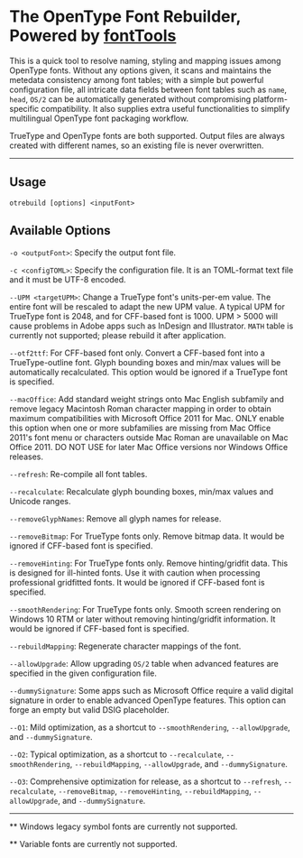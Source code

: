 # The OpenType Font Rebuilder, Powered by [fontTools](https://github.com/fonttools/fonttools)

This is a quick tool to resolve naming, styling and mapping issues
among OpenType fonts. Without any options given, it scans and
maintains the metedata consistency among font tables; with a simple
but powerful configuration file, all intricate data fields
between font tables such as `name`, `head`, `OS/2` can be
automatically generated without compromising platform-specific
compatibility. It also supplies extra useful functionalities
to simplify multilingual OpenType font packaging workflow.

TrueType and OpenType fonts are both supported. Output files are
always created with different names, so an existing file is
never overwritten.

***

## Usage
`otrebuild [options] <inputFont>`

## Available Options
`-o <outputFont>`: Specify the output font file.

`-c <configTOML>`: Specify the configuration file. It is an
    TOML-format text file and it must be UTF-8 encoded.

`--UPM <targetUPM>`: Change a TrueType font's units-per-em value.
    The entire font will be rescaled to adapt the new UPM value.
    A typical UPM for TrueType font is 2048, and for CFF-based
    font is 1000. UPM > 5000 will cause problems in Adobe apps
    such as InDesign and Illustrator. `MATH` table is currently
    not supported; please rebuild it after application.

`--otf2ttf`: For CFF-based font only. Convert a CFF-based font
    into a TrueType-outline font. Glyph bounding boxes and
    min/max values will be automatically recalculated. This
    option would be ignored if a TrueType font is specified.

`--macOffice`: Add standard weight strings onto Mac English
    subfamily and remove legacy Macintosh Roman character
    mapping in order to obtain maximum compatibilities with
    Microsoft Office 2011 for Mac. ONLY enable this option when
    one or more subfamilies are missing from Mac Office 2011's
    font menu or characters outside Mac Roman are unavailable on
    Mac Office 2011. DO NOT USE for later Mac Office versions
    nor Windows Office releases.

`--refresh`: Re-compile all font tables.

`--recalculate`: Recalculate glyph bounding boxes, min/max values
    and Unicode ranges.

`--removeGlyphNames`: Remove all glyph names for release.

`--removeBitmap`: For TrueType fonts only. Remove bitmap data. It
    would be ignored if CFF-based font is specified.

`--removeHinting`: For TrueType fonts only. Remove hinting/gridfit
    data. This is designed for ill-hinted fonts. Use it with
    caution when processing professional gridfitted fonts. It
    would be ignored if CFF-based font is specified.
    
`--smoothRendering`: For TrueType fonts only. Smooth screen
    rendering on Windows 10 RTM or later without removing
    hinting/gridfit information. It would be ignored if
    CFF-based font is specified.

`--rebuildMapping`: Regenerate character mappings of the font.

`--allowUpgrade`: Allow upgrading `OS/2` table when advanced
    features are specified in the given configuration file.

`--dummySignature`: Some apps such as Microsoft Office require a
    valid digital signature in order to enable advanced OpenType
    features. This option can forge an empty but valid DSIG
    placeholder.

`--O1`: Mild optimization, as a shortcut to `--smoothRendering`,
    `--allowUpgrade`, and `--dummySignature`.

`--O2`: Typical optimization, as a shortcut to `--recalculate`, 
    `--smoothRendering`, `--rebuildMapping`, `--allowUpgrade`,
    and `--dummySignature`.

`--O3`: Comprehensive optimization for release, as a shortcut to
    `--refresh`, `--recalculate`, `--removeBitmap`, `--removeHinting`,
    `--rebuildMapping`, `--allowUpgrade`, and `--dummySignature`.

***

** Windows legacy symbol fonts are currently not supported.

** Variable fonts are currently not supported.
